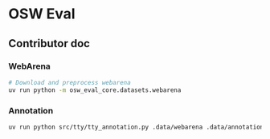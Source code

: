# OSW Eval

## Contributor doc

### WebArena

```bash 
# Download and preprocess webarena
uv run python -m osw_eval_core.datasets.webarena
```

### Annotation 
```bash
uv run python src/tty/tty_annotation.py .data/webarena .data/annotations/webarena --annotator-id <your name>
```